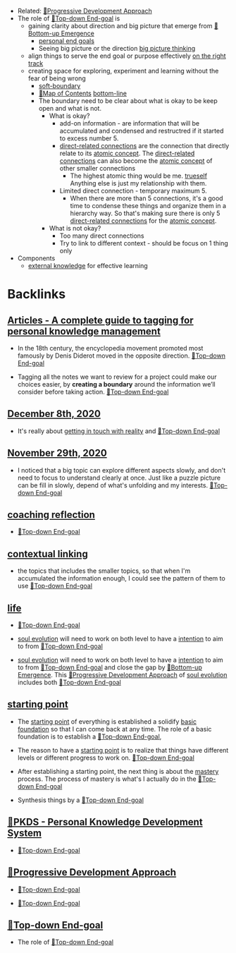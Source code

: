 - Related: [🌱Progressive Development Approach](<🌱Progressive Development Approach.md>)
- The role of [🌲Top-down End-goal](<🌲Top-down End-goal.md>) is 
    - gaining clarity about direction and big picture that emerge from [🌲Bottom-up Emergence](<🌲Bottom-up Emergence.md>)
        - [personal end goals](<personal end goals.md>) 
        - Seeing big picture or the direction [big picture thinking](<big picture thinking.md>)
    - align things to serve the end goal or purpose effectively [on the right track](<on the right track.md>)
    - creating space for exploring, experiment and learning without the fear of being wrong
        - [soft-boundary](<soft-boundary.md>)
        - [🧭Map of Contents](<🧭Map of Contents.md>) [bottom-line](<bottom-line.md>)
        - The boundary need to be clear about what is okay to be keep open and what is not.
            - What is okay?
                - add-on information - are information that will be accumulated and condensed and restructred if it started to excess number 5.
                - [direct-related connections](<direct-related connections.md>) are the connection that directly relate to its [atomic concept](<atomic concept.md>). The [direct-related connections](<direct-related connections.md>) can also become the [atomic concept](<atomic concept.md>) of other smaller connections
                    - The highest atomic thing would be me. [trueself](<trueself.md>) Anything else is just my relationship with them.
                - Limited direct connection - temporary maximum 5.
                    - When there are more than 5 connections, it's a good time to condense these things and organize them in a hierarchy way. So that's making sure there is only 5 [direct-related connections](<direct-related connections.md>) for the [atomic concept](<atomic concept.md>).
            - What is not okay?
                - Too many direct connections
                - Try to link to different context - should be focus on 1 thing only
- Components
    - [external knowledge](<external knowledge.md>) for effective learning

# Backlinks
## [Articles - A complete guide to tagging for personal knowledge management](<Articles - A complete guide to tagging for personal knowledge management.md>)
- In the 18th century, the encyclopedia movement promoted most famously by Denis Diderot moved in the opposite direction. [🌲Top-down End-goal](<🌲Top-down End-goal.md>)

- Tagging all the notes we want to review for a project could make our choices easier, by **creating a boundary** around the information we’ll consider before taking action. [🌲Top-down End-goal](<🌲Top-down End-goal.md>)

## [December 8th, 2020](<December 8th, 2020.md>)
- It's really about [getting in touch with reality](<getting in touch with reality.md>) and [🌲Top-down End-goal](<🌲Top-down End-goal.md>)

## [November 29th, 2020](<November 29th, 2020.md>)
- I noticed that a big topic can explore different aspects slowly, and don't need to focus to understand clearly at once. Just like a puzzle picture can be fill in slowly, depend of what's unfolding and my interests. [🌲Top-down End-goal](<🌲Top-down End-goal.md>)

## [coaching reflection](<coaching reflection.md>)
- [🌲Top-down End-goal](<🌲Top-down End-goal.md>)

## [contextual linking](<contextual linking.md>)
- the topics that includes the smaller topics, so that when I'm accumulated the information enough, I could see the pattern of them to use [🌲Top-down End-goal](<🌲Top-down End-goal.md>)

## [life](<life.md>)
- [🌲Top-down End-goal](<🌲Top-down End-goal.md>)

- [soul evolution](<soul evolution.md>) will need to work on both level to have a [intention](<intention.md>) to aim to from [🌲Top-down End-goal](<🌲Top-down End-goal.md>)

- [soul evolution](<soul evolution.md>) will need to work on both level to have a [intention](<intention.md>) to aim to from [🌲Top-down End-goal](<🌲Top-down End-goal.md>) and close the gap by [🌲Bottom-up Emergence](<🌲Bottom-up Emergence.md>). This [🌱Progressive Development Approach](<🌱Progressive Development Approach.md>) of [soul evolution](<soul evolution.md>) includes both [🌲Top-down End-goal](<🌲Top-down End-goal.md>)

## [starting point](<starting point.md>)
- The [starting point](<starting point.md>) of everything is established a solidify [basic foundation](<basic foundation.md>) so that I can come back at any time. The role of a basic foundation is to establish a [🌲Top-down End-goal](<🌲Top-down End-goal.md>),

- The reason to have a [starting point](<starting point.md>) is to realize that things have different levels or different progress to work on. [🌲Top-down End-goal](<🌲Top-down End-goal.md>)

- After establishing a starting point, the next thing is about the [mastery](<mastery.md>) process. The process of mastery is what's I actually do in the [🌲Top-down End-goal](<🌲Top-down End-goal.md>)

- Synthesis things by a [🌲Top-down End-goal](<🌲Top-down End-goal.md>)

## [🌱PKDS - Personal Knowledge Development System](<🌱PKDS - Personal Knowledge Development System.md>)
- [🌲Top-down End-goal](<🌲Top-down End-goal.md>)

## [🌱Progressive Development Approach](<🌱Progressive Development Approach.md>)
- [🌲Top-down End-goal](<🌲Top-down End-goal.md>)

-  [🌲Top-down End-goal](<🌲Top-down End-goal.md>)

## [🌲Top-down End-goal](<🌲Top-down End-goal.md>)
- The role of [🌲Top-down End-goal](<🌲Top-down End-goal.md>)

